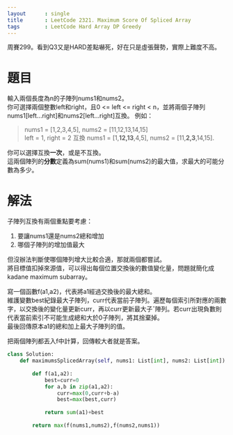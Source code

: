 ```yaml
--- 
layout      : single
title       : LeetCode 2321. Maximum Score Of Spliced Array
tags        : LeetCode Hard Array DP Greedy
---
```

周賽299。看到Q3又是HARD差點嚇死，好在只是虛張聲勢，實際上難度不高。

# 題目
輸入兩個長度為n的子陣列nums1和nums2。  
你可選擇兩個整數left和right，且0 <= left <= right < n，並將兩個子陣列nums1[left...right]和nums2[left...right]互換。
例如：  
> nums1 = [1,2,3,4,5], nums2 = [11,12,13,14,15]  
> left = 1,  right = 2  互換
> nums1 = [1,**12,13**,4,5],  nums2 = [11,**2,3**,14,15].

你可以選擇互換**一次**，或是不互換。  
這兩個陣列的**分數**定義為sum(nums1)和sum(nums2)的最大值，求最大的可能分數為多少。  

# 解法
子陣列互換有兩個重點要考慮：  
1. 要讓nums1還是nums2總和增加  
2. 哪個子陣列的增加值最大  

但沒辦法判斷使哪個陣列增大比較合適，那就兩個都嘗試。  
將目標值扣掉來源值，可以得出每個位置交換後的數值變化量，問題就簡化成kadane maximum subarray。  

寫一個函數f(a1,a2)，代表將a1經過交換後的最大總和。  
維護變數best紀錄最大子陣列，curr代表當前子陣列。遍歷每個索引所對應的兩數字，以交換後的變化量更新curr，再以curr更新最大子ˇ陣列。若curr出現負數則代表當前索引不可能生成總和大於0子陣列，將其捨棄掉。  
最後回傳原本a1的總和加上最大子陣列的值。  

把兩個陣列都丟入f中計算，回傳較大者就是答案。  

```python
class Solution:
    def maximumsSplicedArray(self, nums1: List[int], nums2: List[int]) -> int:
        
        def f(a1,a2):
            best=curr=0
            for a,b in zip(a1,a2):
                curr=max(0,curr+b-a)
                best=max(best,curr)
                
            return sum(a1)+best
        
        return max(f(nums1,nums2),f(nums2,nums1))
```
